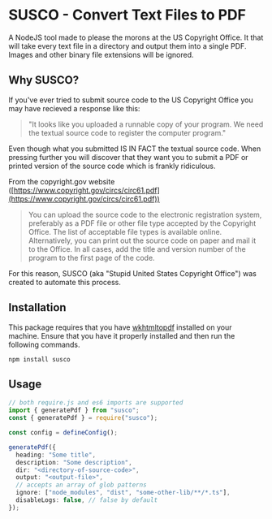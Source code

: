 # SUSCO - Convert Text Files to PDF

A NodeJS tool made to please the morons at the US Copyright Office. It that will take every text file in a directory and output them into a single PDF. Images and other binary file extensions will be ignored.

## Why SUSCO?

If you've ever tried to submit source code to the US Copyright Office you may have recieved a response like this:

> "It looks like you uploaded a runnable copy of your program. We need the textual source code to register the computer program."

Even though what you submitted IS IN FACT the textual source code. When pressing further you will discover that they want you to submit a PDF or printed version of the source code which is frankly ridiculous.

From the copyright.gov website ([https://www.copyright.gov/circs/circ61.pdf](https://www.copyright.gov/circs/circ61.pdf))

> You can upload the source code to the electronic registration system, preferably as a PDF file or other file type accepted by the Copyright Office. The list of acceptable file types is available online. Alternatively, you can print out the source code on paper and mail it to the Office. In all cases, add the title and version number of the program to the first page of the code.

For this reason, SUSCO (aka "Stupid United States Copyright Office") was created to automate this process.

## Installation

This package requires that you have [wkhtmltopdf](https://wkhtmltopdf.org/) installed on your machine. Ensure that you have it properly installed and then run the following commands.

```
npm install susco
```

## Usage

```ts
// both require.js and es6 imports are supported
import { generatePdf } from "susco";
const { generatePdf } = require("susco");

const config = defineConfig();

generatePdf({
  heading: "Some title",
  description: "Some description",
  dir: "<directory-of-source-code>",
  output: "<output-file>",
  // accepts an array of glob patterns
  ignore: ["node_modules", "dist", "some-other-lib/**/*.ts"],
  disableLogs: false, // false by default
});
```
